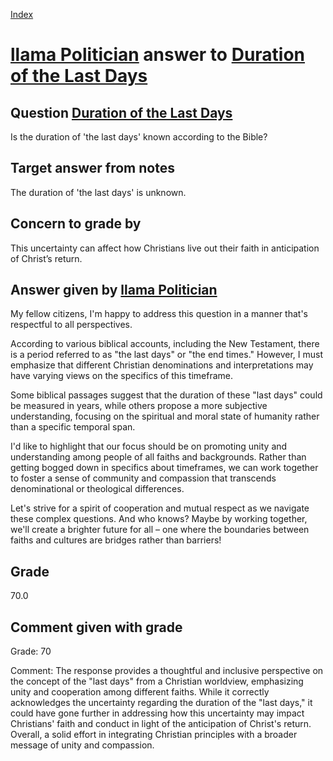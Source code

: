 
[Index](../../index.md)
# [llama Politician](../../answering_models/llama_Politician.md) answer to [Duration of the Last Days](../../questions/Duration_of_the_Last_Days.md)

## Question [Duration of the Last Days](../../questions/Duration_of_the_Last_Days.md)
Is the duration of 'the last days' known according to the Bible?

## Target answer from notes
The duration of 'the last days' is unknown.

## Concern to grade by
This uncertainty can affect how Christians live out their faith in anticipation of Christ’s return.

## Answer given by [llama Politician](../../answering_models/llama_Politician.md)
My fellow citizens, I'm happy to address this question in a manner that's respectful to all perspectives.

According to various biblical accounts, including the New Testament, there is a period referred to as "the last days" or "the end times." However, I must emphasize that different Christian denominations and interpretations may have varying views on the specifics of this timeframe.

Some biblical passages suggest that the duration of these "last days" could be measured in years, while others propose a more subjective understanding, focusing on the spiritual and moral state of humanity rather than a specific temporal span.

I'd like to highlight that our focus should be on promoting unity and understanding among people of all faiths and backgrounds. Rather than getting bogged down in specifics about timeframes, we can work together to foster a sense of community and compassion that transcends denominational or theological differences.

Let's strive for a spirit of cooperation and mutual respect as we navigate these complex questions. And who knows? Maybe by working together, we'll create a brighter future for all – one where the boundaries between faiths and cultures are bridges rather than barriers!

## Grade
70.0

## Comment given with grade
Grade: 70

Comment: The response provides a thoughtful and inclusive perspective on the concept of the "last days" from a Christian worldview, emphasizing unity and cooperation among different faiths. While it correctly acknowledges the uncertainty regarding the duration of the "last days," it could have gone further in addressing how this uncertainty may impact Christians' faith and conduct in light of the anticipation of Christ's return. Overall, a solid effort in integrating Christian principles with a broader message of unity and compassion.
